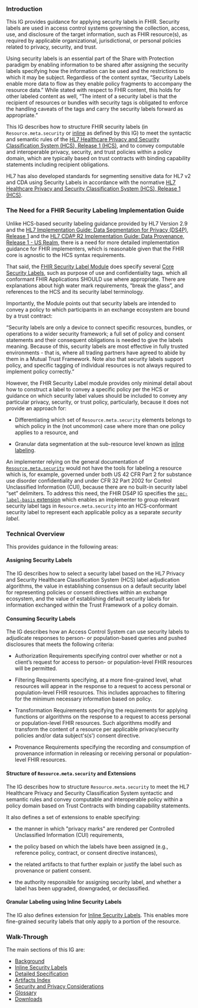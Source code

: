 ### Introduction
This IG provides guidance for applying security labels in FHIR. Security labels  are used in access control systems governing the collection, access, use, and disclosure of the target information, such as FHIR resource(s), as required by applicable organizational, jurisdictional, or personal policies related to privacy, security, and trust.

Using security labels is an essential part of the Share with Protection paradigm  by enabling information to be shared after assigning the security labels specifying how the information can be used and the restrictions to which it may be subject.  Regardless of the content syntax, “Security Labels enable more data to flow as they enable policy fragments to accompany the resource data.”
While stated with respect to FHIR content, this holds for other labeled content as well, “The intent of a security label is that the recipient of resources or bundles with security tags is obligated to enforce the handling caveats of the tags and carry the security labels forward as appropriate.”

This IG describes how to structure FHIR security labels (in `Resource.meta.security` or [inline](inline.html) as defined by this IG) to meet the syntactic and semantic rules of the [HL7 Healthcare Privacy and Security Classification System (HCS), Release 1 (HCS)](http://www.hl7.org/implement/standards/product_brief.cfm?product_id=345), and to convey computable and interoperable privacy, security, and trust policies within a policy domain, which are typically based on trust contracts with binding capability statements including recipient obligations.

HL7 has also developed standards for segmenting sensitive data for HL7 v2 and CDA using Security Labels in accordance with the normative [HL7 Healthcare Privacy and Security Classification System (HCS), Release 1 (HCS)](http://www.hl7.org/implement/standards/product_brief.cfm?product_id=345).  

### The Need for a FHIR Security Labeling Implementation Guide 
Unlike HCS-based security labeling guidance provided by HL7 Version 2.9 and the [HL7 Implementation Guide: Data Segmentation for Privacy (DS4P), Release 1](http://www.hl7.org/implement/standards/product_brief.cfm?product_id=354) and the [HL7 CDA® R2 Implementation Guide: Data Provenance, Release 1 - US Realm](http://www.hl7.org/implement/standards/product_brief.cfm?product_id=420), there is a need for more detailed implementation guidance for FHIR implementers, which is reasonable given that the FHIR core is agnostic to the HCS syntax requirements.

That said, the [FHIR Security Label Module](http://hl7.org/fhir/security-labels.html) does specify several [Core Security Labels](http://hl7.org/fhir/security-labels.html#core), such as purpose of use and confidentiality tags. which all conformant FHIR Applications SHOULD use where appropriate. There are explanations about high water mark requirements, “break the glass”, and references to the HCS and its security label terminology.

Importantly, the Module points out that security labels are intended to convey a policy to which participants in an exchange ecosystem are bound by a trust contract:

“Security labels are only a device to connect specific resources, bundles, or operations to a wider security framework; a full set of policy and consent statements and their consequent obligations is needed to give the labels meaning. Because of this, security labels are most effective in fully trusted environments - that is, where all trading partners have agreed to abide by them in a Mutual Trust Framework. Note also that security labels support policy, and specific tagging of individual resources is not always required to implement policy correctly.”

However, the FHIR Security Label module provides only minimal detail about how to construct a label to convey a specific policy per the HCS or guidance on which security label values should be included to convey any particular privacy, security, or trust policy, particularly, because it does not provide an approach for: 
- Differentiating which set of `Resource.meta.security` elements belongs to which policy in the (not uncommon) case where more than one policy applies to a resource, and

- Granular data segmentation at the sub-resource level known as [inline labeling](inline.html).

An implementer relying on the general documentation of [`Resource.meta.security`](http://build.fhir.org/resource-definitions.html#Resource.meta) would not have the tools for labeling a resource which is, for example, governed under both US 42 CFR Part 2 for substance use disorder confidentiality and under CFR 32 Part 2002 for Control Unclassified Information (CUI), because there are no built-in security label “set” delimiters. To address this need, the FHIR DS4P IG specifies the [`sec-label-basis` extension](StructureDefinition-extension-sec-label-basis.html) which enables an implementer to group relevant  security label tags in `Resource.meta.security` into an HCS-conformant security label to represent each applicable policy as a separate _security label_.

### Technical Overview

This provides guidance in the following areas:

#### Assigning Security Labels
The IG describes how to select a security label based on the HL7 Privacy and Security Healthcare Classification System (HCS) label adjudication algorithms, the value in establishing consensus on a default security label for representing policies or consent directives within an exchange ecosystem, and the value of establishing default security labels for information exchanged within the Trust Framework of a policy domain.

#### Consuming Security Labels
The IG describes how an Access Control System can use security labels to adjudicate responses to person- or population-based queries and pushed disclosures that meets the following criteria:

- Authorization Requirements specifying control over whether or not a client’s request for access to person- or population-level FHIR resources will be permitted.
          
- Filtering Requirements specifying, at a more fine-grained level, what resources will appear in the response to a request to access personal or population-level FHIR resources. This includes approaches to filtering for the minimum necessary information based on policy.

- Transformation Requirements specifying the requirements for applying functions or algorithms on the response to a request to access personal or population-level FHIR resources. Such algorithms modify and transform the content of a resource per applicable privacy/security policies and/or data subject's(s') consent directive.

- Provenance Requirements specifying the recording and consumption of provenance information in releasing or receiving personal or population-level FHIR resources.

#### Structure of `Resource.meta.security` and Extensions
The IG describes how to structure `Resource.meta.security` to meet the HL7 Healthcare Privacy and Security Classification System syntactic and semantic rules and convey computable and interoperable policy within a policy domain based on Trust Contracts with binding capability statements.

It also defines a set of extensions to enable specifying: 

- the manner in which "privacy marks" are rendered per Controlled Unclassified Information (CUI) requirements,

- the policy based on which the labels have been assigned (e.g., reference policy, contract, or consent directive instances),

- the related artifacts to that further explain or justify the label such as provenance or patient consent.

- the authority responsible for assigning security label, and whether a label has been upgraded, downgraded, or declassified.

#### Granular Labeling using Inline Security Labels
The IG also defines extension for [Inline Security Labels](inline.html). This enables more fine-grained security labels that only apply to a portion of the resource.

### Walk-Through
The main sections of this IG are:

- [Background](background.html) 
- [Inline Security Labels](inline.html) 
- [Detailed Specification](spec.html)
- [Artifacts Index](artifacts.html)
- [Security and Privacy Considerations](security.html)
- [Glossary](glossary.html)
- [Downloads](downloads.html)
